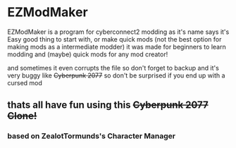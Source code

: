 # EZModMaker

EZModMaker is a program for cyberconnect2 modding
as it's name says it's Easy good thing to start with, or make quick mods (not the best option for making mods as a intermediate modder)
it was made for beginners to learn modding and (maybe) quick mods for any mod creator!



and sometimes it even corrupts the file so don't forget to backup
and it's very buggy like ~~Cyberpunk 2077~~ so don't be surprised if you end up with a cursed mod



## thats all have fun using this ~~Cyberpunk 2077 Clone!~~

### based on ZealotTormunds's Character Manager
